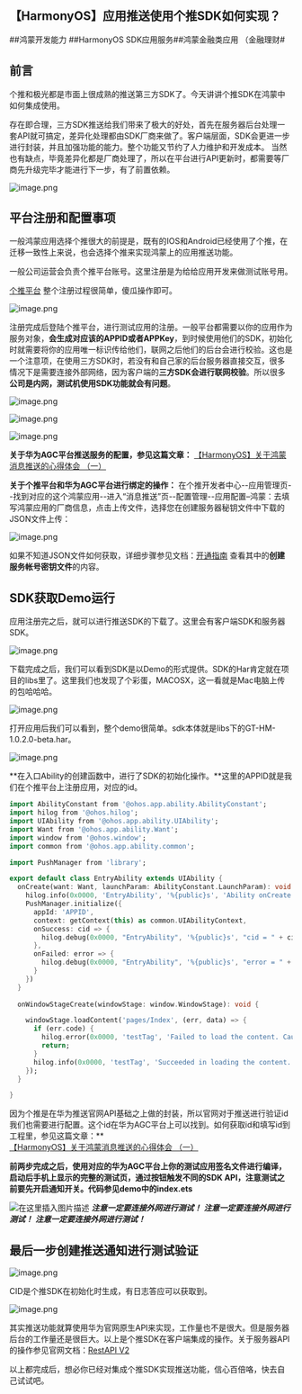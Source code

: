## 【HarmonyOS】应用推送使用个推SDK如何实现？

\##鸿蒙开发能力 ##HarmonyOS SDK应用服务##鸿蒙金融类应用 （金融理财#

## 前言

个推和极光都是市面上很成熟的推送第三方SDK了。今天讲讲个推SDK在鸿蒙中如何集成使用。

存在即合理，三方SDK推送给我们带来了极大的好处，首先在服务器后台处理一套API就可搞定，差异化处理都由SDK厂商来做了。客户端层面，SDK会更进一步进行封装，并且加强功能的能力。整个功能又节约了人力维护和开发成本。
当然也有缺点，毕竟差异化都是厂商处理了，所以在平台进行API更新时，都需要等厂商先升级完毕才能进行下一步，有了前置依赖。

![image.png](https://api.nutpi.net/file/topic/2025-06-20/image/667ede49cfe6447a9ed87e7a9debe14cb1862.png)

## 平台注册和配置事项

一般鸿蒙应用选择个推很大的前提是，既有的IOS和Android已经使用了个推，在迁移一致性上来说，也会选择个推来实现鸿蒙上的应用推送功能。

一般公司运营会负责个推平台账号。这里注册是为给给应用开发来做测试账号用。

[个推平台](https://dev.getui.com/dev/#/login?mode=register) 整个注册过程很简单，傻瓜操作即可。

![image.png](https://api.nutpi.net/file/topic/2025-06-20/image/0de0dd9d76284114a3ee1fe36209b62db1862.png)

注册完成后登陆个推平台，进行测试应用的注册。一般平台都需要以你的应用作为服务对象，**会生成对应该的APPID或者APPKey**，到时候使用他们的SDK，初始化时就需要将你的应用唯一标识传给他们，联网之后他们的后台会进行校验。这也是一个注意项，在使用三方SDK时，若没有和自己家的后台服务器直接交互，很多情况下是需要连接外部网络，因为客户端的**三方SDK会进行联网校验**。所以很多**公司是内网，测试机使用SDK功能就会有问题**。

![image.png](https://api.nutpi.net/file/topic/2025-06-20/image/f2cba116f6e54dc7956d45874b025c3fb1862.png)

![image.png](https://api.nutpi.net/file/topic/2025-06-20/image/572f0b7b64de47a7ab0955b99d724450b1862.png)

![image.png](https://api.nutpi.net/file/topic/2025-06-20/image/1b7f9793b32b42ff99b5bd7aec3f5fe4b1862.png)

**关于华为AGC平台推送服务的配置，参见这篇文章：**
[【HarmonyOS】关于鸿蒙消息推送的心得体会 （一）](https://blog.csdn.net/superherowupan/article/details/140476623?spm=1001.2014.3001.5502)

**关于个推平台和华为AGC平台进行绑定的操作：**
在个推开发者中心--应用管理页--找到对应的这个鸿蒙应用--进入“消息推送”页--配置管理--应用配置–鸿蒙：去填写鸿蒙应用的厂商信息，点击上传文件，选择您在创建服务器秘钥文件中下载的JSON文件上传：

![image.png](https://api.nutpi.net/file/topic/2025-06-20/image/baa9aab5fbfb4f4ca8d3ab1c0944664cb1862.png)

如果不知道JSON文件如何获取，详细步骤参见文档：[开通指南](https://docs.getui.com/getui/mobile/harmonyos/harmonyosstudio/) 查看其中的**创建服务帐号密钥文件**的内容。

## SDK获取Demo运行

应用注册完之后，就可以进行推送SDK的下载了。这里会有客户端SDK和服务器
SDK。

![image.png](https://api.nutpi.net/file/topic/2025-06-20/image/029942bc411a4ebf959f6dc6784386edb1862.png)

下载完成之后，我们可以看到SDK是以Demo的形式提供。SDK的Har肯定就在项目的libs里了。这里我们也发现了个彩蛋，MACOSX，这一看就是Mac电脑上传的包哈哈哈。

![image.png](https://api.nutpi.net/file/topic/2025-06-20/image/39040b958ade42dfb3e762ab84890788b1862.png)

打开应用后我们可以看到，整个demo很简单。sdk本体就是libs下的GT-HM-1.0.2.0-beta.har。

![image.png](https://api.nutpi.net/file/topic/2025-06-20/image/fd047e9da5df4232b4d8032fb333d66fb1862.png)

**在入口Ability的创建函数中，进行了SDK的初始化操作。**这里的APPID就是我们在个推平台上注册应用，对应的id。

```dart
import AbilityConstant from '@ohos.app.ability.AbilityConstant';
import hilog from '@ohos.hilog';
import UIAbility from '@ohos.app.ability.UIAbility';
import Want from '@ohos.app.ability.Want';
import window from '@ohos.window';
import common from '@ohos.app.ability.common';

import PushManager from 'library';

export default class EntryAbility extends UIAbility {
  onCreate(want: Want, launchParam: AbilityConstant.LaunchParam): void {
    hilog.info(0x0000, 'EntryAbility', '%{public}s', 'Ability onCreate');
    PushManager.initialize({
      appId: 'APPID',
      context: getContext(this) as common.UIAbilityContext,
      onSuccess: cid => {
        hilog.debug(0x0000, "EntryAbility", '%{public}s', "cid = " + cid);
      },
      onFailed: error => {
        hilog.debug(0x0000, "EntryAbility", '%{public}s', "error = " + error);
      }
    })
  }
  
  onWindowStageCreate(windowStage: window.WindowStage): void {

    windowStage.loadContent('pages/Index', (err, data) => {
      if (err.code) {
        hilog.error(0x0000, 'testTag', 'Failed to load the content. Cause: %{public}s', JSON.stringify(err) ?? '');
        return;
      }
      hilog.info(0x0000, 'testTag', 'Succeeded in loading the content. Data: %{public}s', JSON.stringify(data) ?? '');
    });
  }

}

```

因为个推是在华为推送官网API基础之上做的封装，所以官网对于推送进行验证id我们也需要进行配置。这个id在华为AGC平台上可以找到。如何获取id和填写id到工程里，参见这篇文章：**
[【HarmonyOS】关于鸿蒙消息推送的心得体会 （一）](https://blog.csdn.net/superherowupan/article/details/140476623?spm=1001.2014.3001.5502)

**前两步完成之后，使用对应的华为AGC平台上你的测试应用签名文件进行编译，启动后手机上显示的完整的测试页，通过按钮触发不同的SDK API，注意测试之前要先开启通知开关。代码参见demo中的index.ets**

![在这里插入图片描述](https://i-blog.csdnimg.cn/direct/a9232f4eedbb4629a5dea3b4d51497d3.png)
***注意一定要连接外网进行测试！***
***注意一定要连接外网进行测试！***
***注意一定要连接外网进行测试！***

## 最后一步创建推送通知进行测试验证

![image.png](https://api.nutpi.net/file/topic/2025-06-20/image/ef961edd63d344e4b80e261e310860ecb1862.png)

CID是个推SDK在初始化时生成，有日志答应可以获取到。

![image.png](https://api.nutpi.net/file/topic/2025-06-20/image/3627f521755e4728ad96ecdf84cef3f5b1862.png)

其实推送功能就算使用华为官网原生API来实现，工作量也不是很大。但是服务器后台的工作量还是很巨大。以上是个推SDK在客户端集成的操作。关于服务器API的操作参见官网文档：[RestAPI V2](https://docs.getui.com/getui/server/rest_v2/introduction/)

以上都完成后，想必你已经对集成个推SDK实现推送功能，信心百倍咯，快去自己试试吧。
